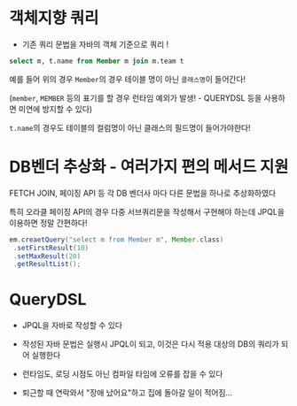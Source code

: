 # 객체지향 쿼리

- 기존 쿼리 문법을 자바의 객체 기준으로 쿼리 !

```sql
select m, t.name from Member m join m.team t
```

예를 들어 위의 경우 `Member`의 경우 테이블 명이 아닌 `클래스명`이 들어간다!

(`member`, `MEMBER` 등의 표기를 할 경우 런타임 예외가 발생! - QUERYDSL 등을 사용하면 미연에 방지할 수 있다)

`t.name`의 경우도 테이블의 컬럼명이 아닌 클래스의 필드명이 들어가야한다!

# DB벤더 추상화 - 여러가지 편의 메서드 지원

FETCH JOIN, 페이징 API 등 각 DB 벤더사 마다 다른 문법을 하나로 추상화하였다

특히 오라클 페이징 API의 경우 다중 서브쿼리문을 작성해서 구현해야 하는데 JPQL을 이용하면 정말 간편하다!

```java
em.creaetQuery("select m from Member m", Member.class)
 .setFirstResult(10)
 .setMaxResult(20)
 .getResultList();
```

# QueryDSL

- JPQL을 자바로 작성할 수 있다

- 작성된 자바 문법은 실행시 JPQL이 되고, 이것은 다시 적용 대상의 DB의 쿼리가 되어 실행한다

- 런타임도, 로딩 시점도 아닌 컴파일 타임에 오류를 잡을 수 있다

- 퇴근할 때 연락와서 "장애 났어요"하고 집에 돌아갈 일이 적어짐...
